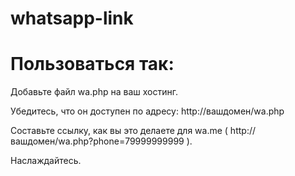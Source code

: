 # whatsapp-link

# Пользоваться так:

Добавьте файл wa.php на ваш хостинг.

Убедитесь, что он доступен по адресу: http://вашдомен/wa.php

Составьте ссылку, как вы это делаете для wa.me ( http://вашдомен/wa.php?phone=79999999999 ).

Наслаждайтесь.
